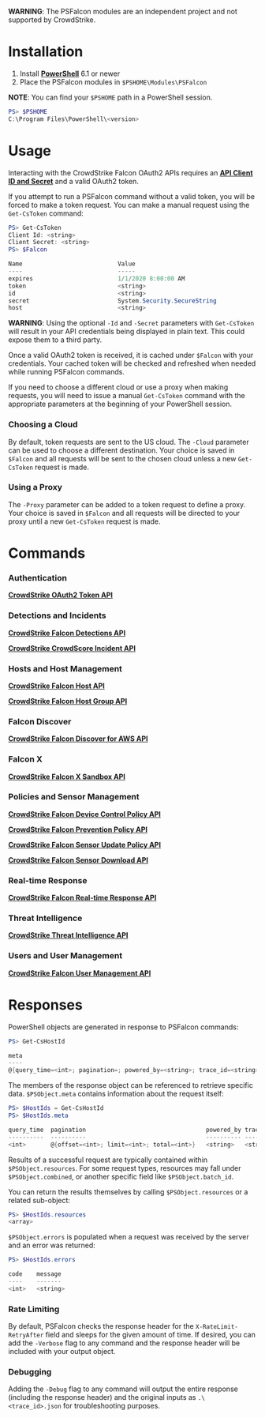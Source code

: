 **WARNING**: The PSFalcon modules are an independent project and not supported by CrowdStrike.

# Installation

1. Install **[PowerShell](https://github.com/PowerShell/PowerShell#Get-PowerShell)** 6.1 or newer
2. Place the PSFalcon modules in `$PSHOME\Modules\PSFalcon`

**NOTE**: You can find your `$PSHOME` path in a PowerShell session.

```powershell
PS> $PSHOME
C:\Program Files\PowerShell\<version>
```

# Usage

Interacting with the CrowdStrike Falcon OAuth2 APIs requires an **[API Client ID and Secret](https://falcon.crowdstrike.com/support/api-clients-and-keys)** and a valid
OAuth2 token.

If you attempt to run a PSFalcon command without a valid token, you will be forced to make a token
request. You can make a manual request using the `Get-CsToken` command:

```powershell
PS> Get-CsToken
Client Id: <string>
Client Secret: <string>
PS> $Falcon

Name                           Value
----                           -----
expires                        1/1/2020 8:00:00 AM
token                          <string>
id                             <string>
secret                         System.Security.SecureString
host                           <string>
```

**WARNING**: Using the optional `-Id` and `-Secret` parameters with `Get-CsToken` will result in your API
credentials being displayed in plain text. This could expose them to a third party.

Once a valid OAuth2 token is received, it is cached under `$Falcon` with your credentials. Your cached
token will be checked and refreshed when needed while running PSFalcon commands.

If you need to choose a different cloud or use a proxy when making requests, you will need to issue a manual
`Get-CsToken` command with the appropriate parameters at the beginning of your PowerShell session.

### Choosing a Cloud

By default, token requests are sent to the US cloud. The `-Cloud` parameter can be used to choose a different
destination. Your choice is saved in `$Falcon` and all requests will be sent to the chosen cloud unless a new
`Get-CsToken` request is made.

### Using a Proxy

The `-Proxy` parameter can be added to a token request to define a proxy. Your choice is saved in `$Falcon`
and all requests will be directed to your proxy until a new `Get-CsToken` request is made.

# Commands

### Authentication

**[CrowdStrike OAuth2 Token API](/oauth2)**

### Detections and Incidents

**[CrowdStrike Falcon Detections API](/detects)**

**[CrowdStrike CrowdScore Incident API](/incidents)**

### Hosts and Host Management

**[CrowdStrike Falcon Host API](/hosts)**

**[CrowdStrike Falcon Host Group API](/host-group)**

### Falcon Discover

**[CrowdStrike Falcon Discover for AWS API](/cloud-connect-aws)**

### Falcon X

**[CrowdStrike Falcon X Sandbox API](/falconx-sandbox)**

### Policies and Sensor Management

**[CrowdStrike Falcon Device Control Policy API](/device-control-policies)**

**[CrowdStrike Falcon Prevention Policy API](/prevention-policies)**

**[CrowdStrike Falcon Sensor Update Policy API](/sensor-update-policies)**

**[CrowdStrike Falcon Sensor Download API](/sensor-download)**

### Real-time Response

**[CrowdStrike Falcon Real-time Response API](/real-time-response)**

### Threat Intelligence

**[CrowdStrike Threat Intelligence API](/intel)**

### Users and User Management

**[CrowdStrike Falcon User Management API](/user-management)**

# Responses

PowerShell objects are generated in response to PSFalcon commands:

```powershell
PS> Get-CsHostId

meta                                                                        resources
----                                                                        ---------
@{query_time=<int>; pagination=; powered_by=<string>; trace_id=<string>}    @{...}
```

The members of the response object can be referenced to retrieve specific data. `$PSObject.meta`
contains information about the request itself:

```powershell
PS> $HostIds = Get-CsHostId
PS> $HostIds.meta

query_time  pagination                                  powered_by trace_id
----------  ----------                                  ---------- --------
<int>       @{offset=<int>; limit=<int>; total=<int>}   <string>   <string>
```

Results of a successful request are typically contained within `$PSObject.resources`. For some request
types, resources may fall under `$PSObject.combined`, or another specific field like `$PSObject.batch_id`.

You can return the results themselves by calling `$PSObject.resources` or a related sub-object:

```powershell
PS> $HostIds.resources
<array>
```

`$PSObject.errors` is populated when a request was received by the server and an error was returned:

```powershell
PS> $HostIds.errors

code    message
----    -------
<int>   <string>
```

### Rate Limiting

By default, PSFalcon checks the response header for the `X-RateLimit-RetryAfter` field and sleeps for the
given amount of time. If desired, you can add the `-Verbose` flag to any command and the response header will
be included with your output object.

### Debugging

Adding the `-Debug` flag to any command will output the entire response (including the response header) and the
original inputs as `.\<trace_id>.json` for troubleshooting purposes.